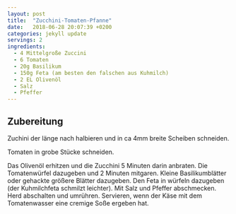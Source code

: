 ```yaml
---
layout: post
title:  "Zucchini-Tomaten-Pfanne"
date:   2018-06-28 20:07:39 +0200
categories: jekyll update
servings: 2
ingredients:
  - 4 Mittelgroße Zuccini
  - 6 Tomaten
  - 20g Basilikum
  - 150g Feta (am besten den falschen aus Kuhmilch)
  - 2 EL Olivenöl
  - Salz
  - Pfeffer
---
```


## Zubereitung

Zuchini der länge nach halbieren und in ca 4mm breite Scheiben schneiden.

Tomaten in grobe Stücke schneiden.

Das Olivenöl erhitzen und die Zucchini 5 Minuten darin anbraten. 
Die Tomatenwürfel dazugeben und 2 Minuten mitgaren. 
Kleine Basilikumblätter oder gehackte größere Blätter dazugeben. 
Den Feta in würfeln dazugeben (der Kuhmilchfeta schmilzt leichter).
Mit Salz und Pfeffer abschmecken.
Herd abschalten und umrühren.
Servieren, wenn der Käse mit dem Tomatenwasser eine cremige Soße ergeben hat.